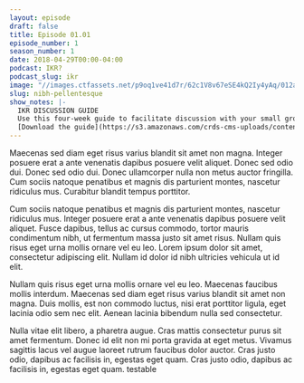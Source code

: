 ```yaml
---
layout: episode
draft: false
title: Episode 01.01
episode_number: 1
season_number: 1
date: 2018-04-29T00:00-04:00
podcast: IKR?
podcast_slug: ikr
image: "//images.ctfassets.net/p9oq1ve41d7r/62c1V8v67eSE4kQ2Iy4yAq/012adc344d30ccecc0561643b0602344/fa9c13a52830c584fa8b96dab8652023_1_.jpg"
slug: nibh-pellentesque
show_notes: |-
  IKR DISCUSSION GUIDE
  Use this four-week guide to facilitate discussion with your small group.
  [Download the guide](https://s3.amazonaws.com/crds-cms-uploads/content/documents/IKR-StudyGuide-1.pdf)
---
```


<p>Maecenas sed diam eget risus varius blandit sit amet non magna. Integer posuere erat a ante venenatis dapibus posuere velit aliquet. Donec sed odio dui. Donec sed odio dui. Donec ullamcorper nulla non metus auctor fringilla. Cum sociis natoque penatibus et magnis dis parturient montes, nascetur ridiculus mus. Curabitur blandit tempus porttitor.</p>

<p>Cum sociis natoque penatibus et magnis dis parturient montes, nascetur ridiculus mus. Integer posuere erat a ante venenatis dapibus posuere velit aliquet. Fusce dapibus, tellus ac cursus commodo, tortor mauris condimentum nibh, ut fermentum massa justo sit amet risus. Nullam quis risus eget urna mollis ornare vel eu leo. Lorem ipsum dolor sit amet, consectetur adipiscing elit. Nullam id dolor id nibh ultricies vehicula ut id elit.</p>

<p>Nullam quis risus eget urna mollis ornare vel eu leo. Maecenas faucibus mollis interdum. Maecenas sed diam eget risus varius blandit sit amet non magna. Duis mollis, est non commodo luctus, nisi erat porttitor ligula, eget lacinia odio sem nec elit. Aenean lacinia bibendum nulla sed consectetur.</p>

<p>Nulla vitae elit libero, a pharetra augue. Cras mattis consectetur purus sit amet fermentum. Donec id elit non mi porta gravida at eget metus. Vivamus sagittis lacus vel augue laoreet rutrum faucibus dolor auctor. Cras justo odio, dapibus ac facilisis in, egestas eget quam. Cras justo odio, dapibus ac facilisis in, egestas eget quam. testable</p>
